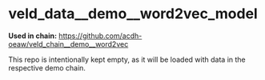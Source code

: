 # veld_data__demo__word2vec_model

**Used in chain:** https://github.com/acdh-oeaw/veld_chain__demo__word2vec

This repo is intentionally kept empty, as it will be loaded with data in the respective demo chain.


